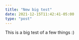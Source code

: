 ```yaml
---
title: "New big test"
date: 2021-12-15T11:42:41-05:00
type: "post"
---
```

This is a big test of a few things :)